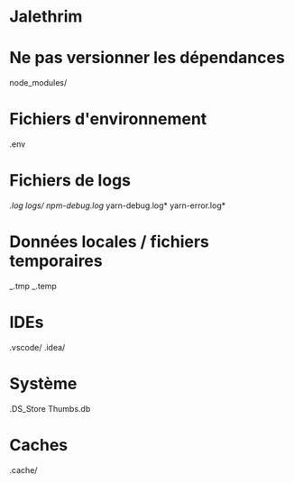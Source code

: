 # Jalethrim

# Ne pas versionner les dépendances

node_modules/

# Fichiers d'environnement

.env

# Fichiers de logs

_.log
logs/
npm-debug.log_
yarn-debug.log*
yarn-error.log*

# Données locales / fichiers temporaires

_.tmp
_.temp

# IDEs

.vscode/
.idea/

# Système

.DS_Store
Thumbs.db

# Caches

.cache/
